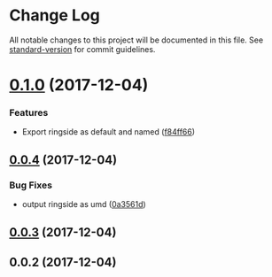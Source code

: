 # Change Log

All notable changes to this project will be documented in this file. See [standard-version](https://github.com/conventional-changelog/standard-version) for commit guidelines.

<a name="0.1.0"></a>
# [0.1.0](https://github.com/rylnd/ringside/compare/v0.0.4...v0.1.0) (2017-12-04)


### Features

* Export ringside as default and named ([f84ff66](https://github.com/rylnd/ringside/commit/f84ff66))



<a name="0.0.4"></a>
## [0.0.4](https://github.com/rylnd/ringside/compare/v0.0.3...v0.0.4) (2017-12-04)


### Bug Fixes

* output ringside as umd ([0a3561d](https://github.com/rylnd/ringside/commit/0a3561d))



<a name="0.0.3"></a>
## [0.0.3](https://github.com/rylnd/ringside/compare/v0.0.2...v0.0.3) (2017-12-04)



<a name="0.0.2"></a>
## 0.0.2 (2017-12-04)
